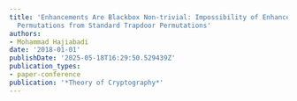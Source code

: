```yaml
---
title: 'Enhancements Are Blackbox Non-trivial: Impossibility of Enhanced Trapdoor
  Permutations from Standard Trapdoor Permutations'
authors:
- Mohammad Hajiabadi
date: '2018-01-01'
publishDate: '2025-05-18T16:29:50.529439Z'
publication_types:
- paper-conference
publication: '*Theory of Cryptography*'
---
```

